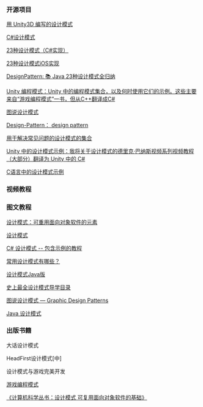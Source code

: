 ### 开源项目

[用 Unity3D 编写的设计模式](https://github.com/QianMo/Unity-Design-Pattern)

[C#设计模式](https://github.com/sheng-jie/Design-Pattern)

[23种设计模式（C#实现）](https://github.com/EdisonChou/DesignPattern.Samples.CSharp)

[23种设计模式iOS实现](https://github.com/huang303513/Design-Pattern-For-iOS)

[DesignPattern: 📚 Java 23种设计模式全归纳 ](https://github.com/youlookwhat/DesignPattern)

[Unity 编程模式：Unity 中的编程模式集合，以及何时使用它们的示例。这些主要来自“游戏编程模式”一书，但从C++翻译成C# ](https://github.com/Habrador/Unity-Programming-Patterns)

[ 图说设计模式 ](https://github.com/me115/design_patterns)

[Design-Pattern： design pattern ](https://github.com/AlfredTheBest/Design-Pattern)

[用于解决常见问题的设计模式的集合](https://github.com/ExtendRealityLtd/Zinnia.Unity)

[Unity 中的设计模式示例：我将关于设计模式的德里克·巴纳斯视频系列视频教程（大部分）翻译为 Unity 中的 C#](https://github.com/marwie/Design-Patterns-in-Unity-Example)

[C语言中的设计模式示例](https://github.com/abishekaditya/DesignPatterns)

### 视频教程



### 图文教程





[设计模式：可重用面向对象软件的元素](https://www.amazon.com/Design-Patterns-Elements-Reusable-Object-Oriented/dp/0201633612/ref=sr_1_1?ie=UTF8&qid=1476338345&sr=8-1&keywords=design+patterns)

[设计模式 ](https://sourcemaking.com/design_patterns)

[C# 设计模式 -- 包含示例的教程 ](https://www.dofactory.com/net/design-patterns)

[常用设计模式有哪些？](https://refactoringguru.cn/design-patterns)

[设计模式Java版](https://gof.quanke.name/)

[史上最全设计模式导学目录](https://blog.csdn.net/lovelion/article/details/17517213)

[图说设计模式 — Graphic Design Patterns ](https://design-patterns.readthedocs.io/zh_CN/latest/index.html)

[Java 设计模式](https://blog.csdn.net/lmj623565791/category_2206597.html)

### 出版书籍

大话设计模式

HeadFirst设计模式[中]

设计模式与游戏完美开发

[游戏编程模式 ](http://gameprogrammingpatterns.com/)

[《计算机科学丛书：设计模式 可复用面向对象软件的基础》](https://www.amazon.cn/计算机科学丛书-设计模式-可复用面向对象软件的基础-Erich-Gamma/dp/B001130JN8/ref=sr_1_1?ie=UTF8&qid=1476338390&sr=8-1&keywords=设计模式)